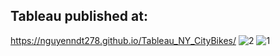 ## Tableau published at:
https://nguyenndt278.github.io/Tableau_NY_CityBikes/
![2](https://user-images.githubusercontent.com/53121073/71120304-bea29a00-21a1-11ea-9d74-bb7ade68dde4.PNG)
![1](https://user-images.githubusercontent.com/53121073/71120311-c2362100-21a1-11ea-897a-e16da5f6b613.PNG)
